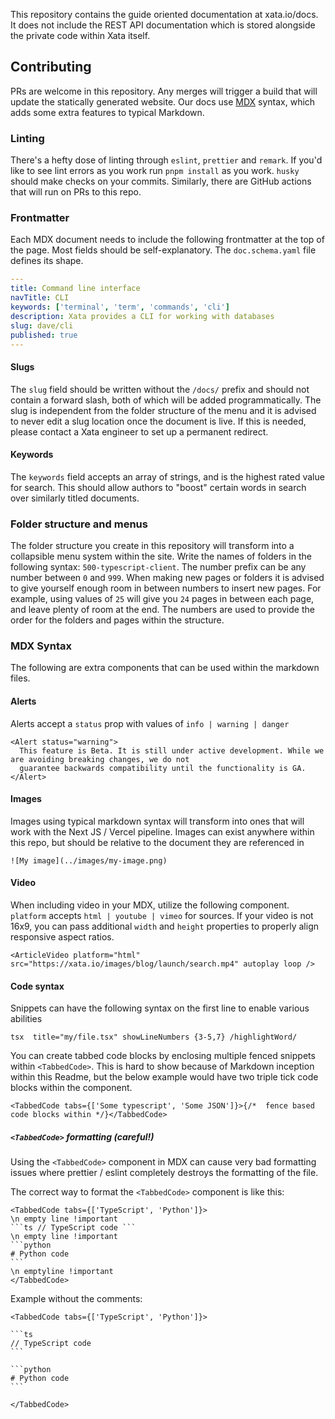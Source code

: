 This repository contains the guide oriented documentation at xata.io/docs. It does not include the REST API documentation which is stored alongside the private code within Xata itself.

## Contributing

PRs are welcome in this repository. Any merges will trigger a build that will update the statically generated website. Our docs use [MDX](https://mdxjs.com/) syntax, which adds some extra features to typical Markdown.

### Linting

There's a hefty dose of linting through `eslint`, `prettier` and `remark`. If you'd like to see lint errors as you work run `pnpm install` as you work. `husky` should make checks on your commits. Similarly, there are GitHub actions that will run on PRs to this repo.

### Frontmatter

Each MDX document needs to include the following frontmatter at the top of the page. Most fields should be self-explanatory. The `doc.schema.yaml` file defines its shape.

```yaml
---
title: Command line interface
navTitle: CLI
keywords: ['terminal', 'term', 'commands', 'cli']
description: Xata provides a CLI for working with databases
slug: dave/cli
published: true
---
```

#### Slugs

The `slug` field should be written without the `/docs/` prefix and should not contain a forward slash, both of which will be added programmatically. The slug is independent from the folder structure of the menu and it is advised to never edit a slug location once the document is live. If this is needed, please contact a Xata engineer to set up a permanent redirect.

#### Keywords

The `keywords` field accepts an array of strings, and is the highest rated value for search. This should allow authors to "boost" certain words in search over similarly titled documents.

### Folder structure and menus

The folder structure you create in this repository will transform into a collapsible menu system within the site. Write the names of folders in the following syntax: `500-typescript-client`. The number prefix can be any number between `0` and `999`. When making new pages or folders it is advised to give yourself enough room in between numbers to insert new pages. For example, using values of `25` will give you `24` pages in between each page, and leave plenty of room at the end. The numbers are used to provide the order for the folders and pages within the structure.

### MDX Syntax

The following are extra components that can be used within the markdown files.

#### Alerts

Alerts accept a `status` prop with values of `info | warning | danger`

```tsx
<Alert status="warning">
  This feature is Beta. It is still under active development. While we are avoiding breaking changes, we do not
  guarantee backwards compatibility until the functionality is GA.
</Alert>
```

#### Images

Images using typical markdown syntax will transform into ones that will work with the Next JS / Vercel pipeline. Images can exist anywhere within this repo, but should be relative to the document they are referenced in

    ![My image](../images/my-image.png)

#### Video

When including video in your MDX, utilize the following component. `platform` accepts `html | youtube | vimeo` for sources. If your video is not 16x9, you can pass additional `width` and `height` properties to properly align responsive aspect ratios.

```tsx
<ArticleVideo platform="html" src="https://xata.io/images/blog/launch/search.mp4" autoplay loop />
```

#### Code syntax

Snippets can have the following syntax on the first line to enable various abilities

    tsx  title="my/file.tsx" showLineNumbers {3-5,7} /highlightWord/

You can create tabbed code blocks by enclosing multiple fenced snippets within `<TabbedCode>`. This is hard to show because of Markdown inception within this Readme, but the below example would have two triple tick code blocks within the component.

```tsx
<TabbedCode tabs={['Some typescript', 'Some JSON']}>{/*  fence based code blocks within */}</TabbedCode>
```

##### `<TabbedCode>` formatting (careful!)

Using the `<TabbedCode>` component in MDX can cause very bad formatting issues where prettier / eslint completely destroys the formatting of the file.

The correct way to format the `<TabbedCode>` component is like this:

<!-- prettier-ignore-start -->

````
<TabbedCode tabs={['TypeScript', 'Python']}>
\n empty line !important
```ts // TypeScript code ```
\n empty line !important
```python
# Python code
```
\n emptyline !important
</TabbedCode>
````

Example without the comments:

````
<TabbedCode tabs={['TypeScript', 'Python']}>

```ts
// TypeScript code
```

```python
# Python code
```

</TabbedCode>
````

<!-- prettier-ignore-end -->

